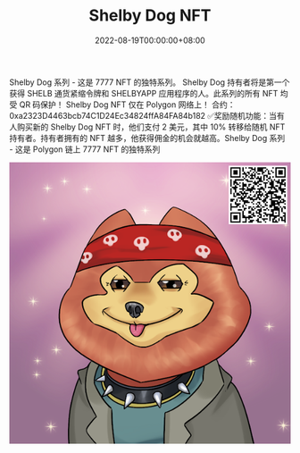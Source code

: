 ﻿---
title: "Shelby Dog NFT"
description: "Shelby Dog 系列 - 这是 7777 NFT 的独特系列。"
date: 2022-08-19T00:00:00+08:00
lastmod: 2022-08-19T00:00:00+08:00
draft: false
authors: ["boogArno"]
featuredImage: "shelby-dog-nft.png"
tags: ["Collectibles","Shelby Dog NFT"]
categories: ["nfts"]
nfts: ["Collectibles"]
blockchain: "Polygon"
website: "https://shelbynft.io"
twitter: "https://twitter.com/nft_shelby"
discord: ""
telegram: "https://t.me/shelby_nft"
github: ""
youtube: ""
twitch: ""
facebook: ""
instagram: ""
reddit: ""
medium: ""
steam: ""
gitbook: ""
googleplay: ""
appstore: ""
status: "Live"
weight: 
lightgallery: true
toc: true
pinned: false
recommend: false
recommend1: false
---
Shelby Dog 系列 - 这是 7777 NFT 的独特系列。
Shelby Dog 持有者将是第一个获得 SHELB 通货紧缩令牌和 SHELBYAPP 应用程序的人。此系列的所有 NFT 均受 QR 码保护！ Shelby Dog NFT 仅在 Polygon 网络上！
合约：0xa2323D4463bcb74C1D24Ec34824ffA84FA84b182
✅奖励随机功能：当有人购买新的 Shelby Dog NFT 时，他们支付 2 美元，其中 10% 转移给随机 NFT 持有者。持有者拥有的 NFT 越多，他获得佣金的机会就越高。Shelby Dog 系列 - 这是 Polygon 链上 7777 NFT 的独特系列

![unnamed](unnamed.png)